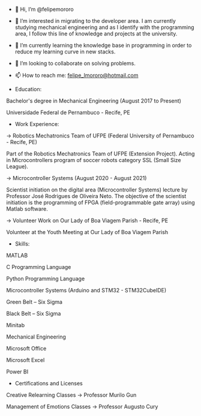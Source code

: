 - 👋 Hi, I’m @felipemororo
- 👀 I’m interested in migrating to the developer area. I am currently studying mechanical engineering and as I identify with the programming area, I follow this line of knowledge and projects at the university.
- 🌱 I’m currently learning the knowledge base in programming in order to reduce my learning curve in new stacks.
- 💞️ I’m looking to collaborate on solving problems.
- 📫 How to reach me: felipe_lmororo@hotmail.com



- Education:

Bachelor's degree in Mechanical Engineering                                     (August 2017 to Present)

Universidade Federal de Pernambuco - Recife, PE

- Work Experience:

-> Robotics Mechatronics Team of UFPE (Federal University of Pernambuco - Recife, PE)

Part of the Robotics Mechatronics Team of UFPE (Extension Project). Acting in Microcontrollers program of soccer robots category SSL (Small Size League).

-> Microcontroller Systems                                                          (August 2020 - August 2021)

Scientist initiation on the digital area (Microcontroller Systems) lecture by Professor José Rodrigues de Oliveira Neto. The objective of the scientist initiation is the programming of FPGA (field-programmable gate array) using Matlab software. 

-> Volunteer Work on Our Lady of Boa Viagem Parish - Recife, PE

Volunteer at the Youth Meeting at Our Lady of Boa Viagem Parish

- Skills:
 
MATLAB

C Programming Language

Python Programming Language

Microcontroller Systems (Arduino and STM32 - STM32CubeIDE)

Green Belt – Six Sigma

Black Belt – Six Sigma

Minitab

Mechanical Engineering

Microsoft Office

Microsoft Excel

Power BI

- Certifications and Licenses

Creative Relearning Classes -> Professor Murilo Gun

Management of Emotions Classes -> Professor Augusto Cury



<!---
felipemororo/felipemororo is a ✨ special ✨ repository because its `README.md` (this file) appears on your GitHub profile.
You can click the Preview link to take a look at your changes.
--->

